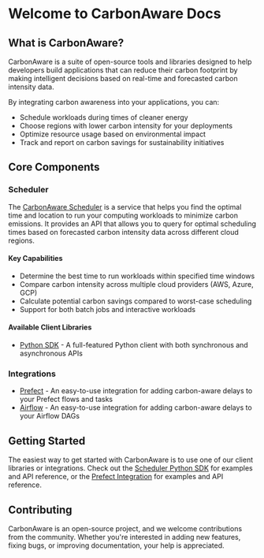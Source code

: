 # Welcome to CarbonAware Docs

## What is CarbonAware?

CarbonAware is a suite of open-source tools and libraries designed to help developers build applications that can reduce their carbon footprint by making intelligent decisions based on real-time and forecasted carbon intensity data.

By integrating carbon awareness into your applications, you can:

- Schedule workloads during times of cleaner energy
- Choose regions with lower carbon intensity for your deployments
- Optimize resource usage based on environmental impact
- Track and report on carbon savings for sustainability initiatives

## Core Components

### Scheduler

The [CarbonAware Scheduler](scheduler/index.md) is a service that helps you find the optimal time and location to run your computing workloads to minimize carbon emissions. It provides an API that allows you to query for optimal scheduling times based on forecasted carbon intensity data across different cloud regions.

#### Key Capabilities

- Determine the best time to run workloads within specified time windows
- Compare carbon intensity across multiple cloud providers (AWS, Azure, GCP)
- Calculate potential carbon savings compared to worst-case scheduling
- Support for both batch jobs and interactive workloads

#### Available Client Libraries

- [Python SDK](scheduler/python/index.md) - A full-featured Python client with both synchronous and asynchronous APIs

### Integrations

- [Prefect](integrations/prefect/index.md) - An easy-to-use integration for adding carbon-aware delays to your Prefect flows and tasks
- [Airflow](integrations/airflow/index.md) - An easy-to-use integration for adding carbon-aware delays to your Airflow DAGs

## Getting Started

The easiest way to get started with CarbonAware is to use one of our client libraries or integrations. Check out the [Scheduler Python SDK](scheduler/python/index.md) for examples and API reference, or the [Prefect Integration](integrations/prefect/index.md) for examples and API reference.

## Contributing

CarbonAware is an open-source project, and we welcome contributions from the community. Whether you're interested in adding new features, fixing bugs, or improving documentation, your help is appreciated.
